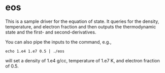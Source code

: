 # eos

This is a sample driver for the equation of state.  It queries for the
density, temperature, and electron fraction and then outputs the
thermodynamic state and the first- and second-derivatives.

You can also pipe the inputs to the command, e.g.,

```
echo 1.e4 1.e7 0.5 | ./eos
```

will set a density of 1.e4 g/cc, temperature of 1.e7 K, and electron
fraction of 0.5.

